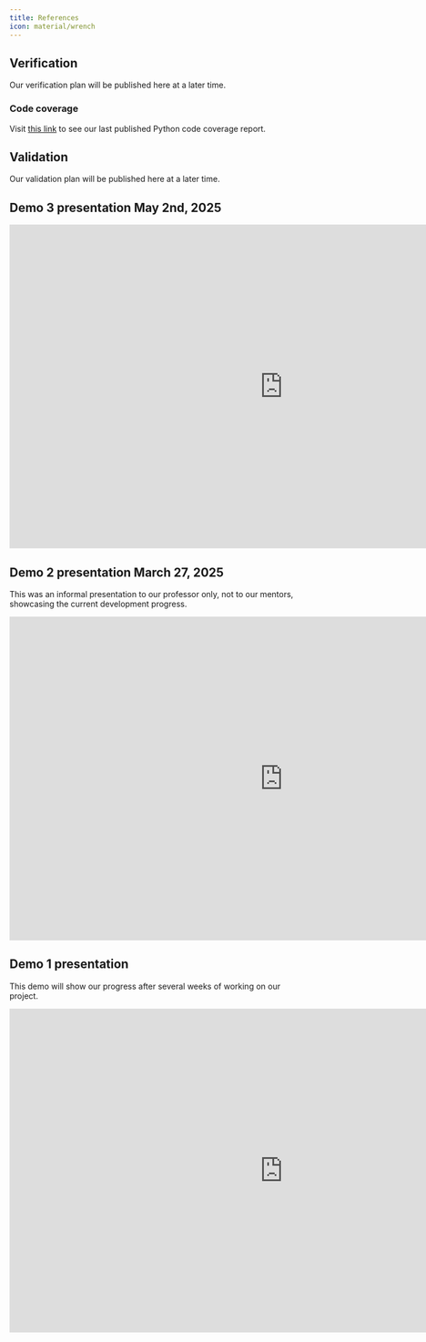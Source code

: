 ```yaml
---
title: References
icon: material/wrench
---
```


## Verification

Our verification plan will be published here at a later time.

### Code coverage

Visit
<a href="python-coverage/index.html" target="_blank">this link</a>
to see our last published Python code coverage report.

## Validation

Our validation plan will be published here at a later time.

## Demo 3 presentation May 2nd, 2025

<iframe src="https://docs.google.com/presentation/d/e/2PACX-1vRWeT2CPuBtLVXa-jSuH6XxVccHO42tWSI_MyyDc_mz05HlM_yQBdsO0_Ogk3nxpu_r3hgAV1uy2wDW/pubembed?start=false&loop=false&delayms=3000" frameborder="0" width="960" height="569" allowfullscreen="true" mozallowfullscreen="true" webkitallowfullscreen="true"></iframe>


## Demo 2 presentation March 27, 2025

This was an informal presentation to our professor only, not to our mentors,
showcasing the current development progress.

<iframe src="https://docs.google.com/presentation/d/e/2PACX-1vSa6-ahdGwnNcP9sO8rHofeBz83IG_mun_k0sj5FUzBTN22PQoWQ4uAxHbbQ77DTVv3m6oQVCSXyKR1/embed?start=false&loop=false&delayms=3000" frameborder="0" width="960" height="569" allowfullscreen="true" mozallowfullscreen="true" webkitallowfullscreen="true"></iframe>

## Demo 1 presentation

This demo will show our progress after several weeks of working on our project.

<iframe src="https://docs.google.com/presentation/d/e/2PACX-1vSNXC8ZrkixlAvQPt_g7w0MU7EGDFqF0CxSBHJIewGkHWVqp7UZ2kKYHQnj4NsnpgNCfbxcm_DFcevP/embed?start=false&loop=false&delayms=3000" frameborder="0" width="960" height="569" allowfullscreen="true" mozallowfullscreen="true" webkitallowfullscreen="true"></iframe>

